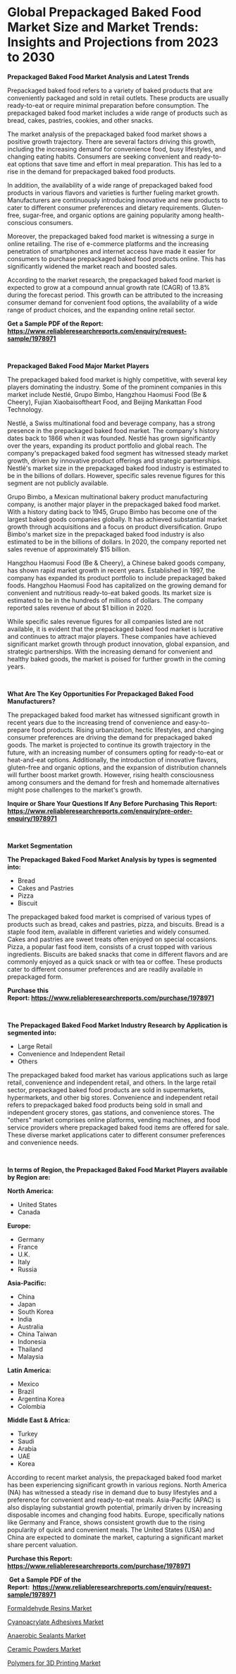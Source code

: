 <p><h1>Global Prepackaged Baked Food Market Size and Market Trends: Insights and Projections from 2023 to 2030</h1></p><p><strong>Prepackaged Baked Food Market Analysis and Latest Trends</strong></p>
<p><p>Prepackaged baked food refers to a variety of baked products that are conveniently packaged and sold in retail outlets. These products are usually ready-to-eat or require minimal preparation before consumption. The prepackaged baked food market includes a wide range of products such as bread, cakes, pastries, cookies, and other snacks.</p><p>The market analysis of the prepackaged baked food market shows a positive growth trajectory. There are several factors driving this growth, including the increasing demand for convenience food, busy lifestyles, and changing eating habits. Consumers are seeking convenient and ready-to-eat options that save time and effort in meal preparation. This has led to a rise in the demand for prepackaged baked food products.</p><p>In addition, the availability of a wide range of prepackaged baked food products in various flavors and varieties is further fueling market growth. Manufacturers are continuously introducing innovative and new products to cater to different consumer preferences and dietary requirements. Gluten-free, sugar-free, and organic options are gaining popularity among health-conscious consumers.</p><p>Moreover, the prepackaged baked food market is witnessing a surge in online retailing. The rise of e-commerce platforms and the increasing penetration of smartphones and internet access have made it easier for consumers to purchase prepackaged baked food products online. This has significantly widened the market reach and boosted sales.</p><p>According to the market research, the prepackaged baked food market is expected to grow at a compound annual growth rate (CAGR) of 13.8% during the forecast period. This growth can be attributed to the increasing consumer demand for convenient food options, the availability of a wide range of product choices, and the expanding online retail sector.</p></p>
<p><strong>Get a Sample PDF of the Report:&nbsp; <a href="https://www.reliableresearchreports.com/enquiry/request-sample/1978971">https://www.reliableresearchreports.com/enquiry/request-sample/1978971</a></strong></p>
<p>&nbsp;</p>
<p><strong>Prepackaged Baked Food Major Market Players</strong></p>
<p><p>The prepackaged baked food market is highly competitive, with several key players dominating the industry. Some of the prominent companies in this market include Nestlé, Grupo Bimbo, Hangzhou Haomusi Food (Be & Cheery), Fujian Xiaobaisoftheart Food, and Beijing Mankattan Food Technology.</p><p>Nestlé, a Swiss multinational food and beverage company, has a strong presence in the prepackaged baked food market. The company's history dates back to 1866 when it was founded. Nestlé has grown significantly over the years, expanding its product portfolio and global reach. The company's prepackaged baked food segment has witnessed steady market growth, driven by innovative product offerings and strategic partnerships. Nestlé's market size in the prepackaged baked food industry is estimated to be in the billions of dollars. However, specific sales revenue figures for this segment are not publicly available.</p><p>Grupo Bimbo, a Mexican multinational bakery product manufacturing company, is another major player in the prepackaged baked food market. With a history dating back to 1945, Grupo Bimbo has become one of the largest baked goods companies globally. It has achieved substantial market growth through acquisitions and a focus on product diversification. Grupo Bimbo's market size in the prepackaged baked food industry is also estimated to be in the billions of dollars. In 2020, the company reported net sales revenue of approximately $15 billion.</p><p>Hangzhou Haomusi Food (Be & Cheery), a Chinese baked goods company, has shown rapid market growth in recent years. Established in 1997, the company has expanded its product portfolio to include prepackaged baked foods. Hangzhou Haomusi Food has capitalized on the growing demand for convenient and nutritious ready-to-eat baked goods. Its market size is estimated to be in the hundreds of millions of dollars. The company reported sales revenue of about $1 billion in 2020.</p><p>While specific sales revenue figures for all companies listed are not available, it is evident that the prepackaged baked food market is lucrative and continues to attract major players. These companies have achieved significant market growth through product innovation, global expansion, and strategic partnerships. With the increasing demand for convenient and healthy baked goods, the market is poised for further growth in the coming years.</p></p>
<p>&nbsp;</p>
<p><strong>What Are The Key Opportunities For Prepackaged Baked Food Manufacturers?</strong></p>
<p><p>The prepackaged baked food market has witnessed significant growth in recent years due to the increasing trend of convenience and easy-to-prepare food products. Rising urbanization, hectic lifestyles, and changing consumer preferences are driving the demand for prepackaged baked goods. The market is projected to continue its growth trajectory in the future, with an increasing number of consumers opting for ready-to-eat or heat-and-eat options. Additionally, the introduction of innovative flavors, gluten-free and organic options, and the expansion of distribution channels will further boost market growth. However, rising health consciousness among consumers and the demand for fresh and homemade alternatives might pose challenges to the market's growth.</p></p>
<p><strong>Inquire or Share Your Questions If Any Before Purchasing This Report: <a href="https://www.reliableresearchreports.com/enquiry/pre-order-enquiry/1978971">https://www.reliableresearchreports.com/enquiry/pre-order-enquiry/1978971</a></strong></p>
<p>&nbsp;</p>
<p><strong>Market Segmentation</strong></p>
<p><strong>The Prepackaged Baked Food Market Analysis by types is segmented into:</strong></p>
<p><ul><li>Bread</li><li>Cakes and Pastries</li><li>Pizza</li><li>Biscuit</li></ul></p>
<p><p>The prepackaged baked food market is comprised of various types of products such as bread, cakes and pastries, pizza, and biscuits. Bread is a staple food item, available in different varieties and widely consumed. Cakes and pastries are sweet treats often enjoyed on special occasions. Pizza, a popular fast food item, consists of a crust topped with various ingredients. Biscuits are baked snacks that come in different flavors and are commonly enjoyed as a quick snack or with tea or coffee. These products cater to different consumer preferences and are readily available in prepackaged form.</p></p>
<p><strong>Purchase this Report:&nbsp;<a href="https://www.reliableresearchreports.com/purchase/1978971">https://www.reliableresearchreports.com/purchase/1978971</a></strong></p>
<p>&nbsp;</p>
<p><strong>The Prepackaged Baked Food Market Industry Research by Application is segmented into:</strong></p>
<p><ul><li>Large Retail</li><li>Convenience and Independent Retail</li><li>Others</li></ul></p>
<p><p>The prepackaged baked food market has various applications such as large retail, convenience and independent retail, and others. In the large retail sector, prepackaged baked food products are sold in supermarkets, hypermarkets, and other big stores. Convenience and independent retail refers to prepackaged baked food products being sold in small and independent grocery stores, gas stations, and convenience stores. The "others" market comprises online platforms, vending machines, and food service providers where prepackaged baked food items are offered for sale. These diverse market applications cater to different consumer preferences and convenience needs.</p></p>
<p>&nbsp;</p>
<p><strong>In terms of Region, the Prepackaged Baked Food Market Players available by Region are:</strong></p>
<p>
    <p> <strong> North America: </strong>
        <ul>
            <li>United States</li>
            <li>Canada</li>
        </ul>
        </p> 
    <p> <strong> Europe: </strong>
        <ul>
            <li>Germany</li>
            <li>France</li>
            <li>U.K.</li>
            <li>Italy</li>
            <li>Russia</li>
        </ul>
        </p> 
    <p> <strong> Asia-Pacific: </strong>
        <ul>
            <li>China</li>
            <li>Japan</li>
            <li>South Korea</li>
            <li>India</li>
            <li>Australia</li>
            <li>China Taiwan</li>
            <li>Indonesia</li>
            <li>Thailand</li>
            <li>Malaysia</li>
        </ul>
        </p> 
    <p> <strong> Latin America: </strong>
        <ul>
            <li>Mexico</li>
            <li>Brazil</li>
            <li>Argentina Korea</li>
            <li>Colombia</li>
        </ul>
        </p> 
    <p> <strong> Middle East & Africa: </strong>
        <ul>
            <li>Turkey</li>
            <li>Saudi</li>
            <li>Arabia</li>
            <li>UAE</li>
            <li>Korea</li>
        </ul>
    </p>
    </p>
<p><p>According to recent market analysis, the prepackaged baked food market has been experiencing significant growth in various regions. North America (NA) has witnessed a steady rise in demand due to busy lifestyles and a preference for convenient and ready-to-eat meals. Asia-Pacific (APAC) is also displaying substantial growth potential, primarily driven by increasing disposable incomes and changing food habits. Europe, specifically nations like Germany and France, shows consistent growth due to the rising popularity of quick and convenient meals. The United States (USA) and China are expected to dominate the market, capturing a significant market share percent valuation.</p></p>
<p><strong>Purchase this Report: <a href="https://www.reliableresearchreports.com/purchase/1978971">https://www.reliableresearchreports.com/purchase/1978971</a></strong></p>
<p>&nbsp;<strong>Get a Sample PDF of the Report:&nbsp;&nbsp;<a href="https://www.reliableresearchreports.com/enquiry/request-sample/1978971">https://www.reliableresearchreports.com/enquiry/request-sample/1978971</a></strong></p>
<p><strong></strong></p>
<p><p><a href="https://medium.com/@donnakelly19891/formaldehyde-resins-market-comprehensive-assessment-by-type-application-and-geography-618ddc07917b">Formaldehyde Resins Market</a></p><p><a href="https://medium.com/@rebeccabower1903/cyanoacrylate-adhesives-market-the-key-to-successful-business-strategy-forecast-till-2030-c7f34067055c">Cyanoacrylate Adhesives Market</a></p><p><a href="https://medium.com/@mariablack1944/anaerobic-sealants-market-report-reveals-the-latest-trends-and-growth-opportunities-of-this-market-16decee02671">Anaerobic Sealants Market</a></p><p><a href="https://medium.com/@avarobertson1969/ceramic-powders-market-insight-market-trends-growth-forecasted-from-2023-to-2030-7d51f581d046">Ceramic Powders Market</a></p><p><a href="https://medium.com/@dianafisher1927/polymers-for-3d-printing-market-analysis-its-cagr-market-segmentation-and-global-industry-2de5ea38b789">Polymers for 3D Printing Market</a></p></p>